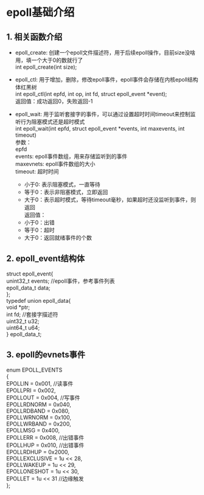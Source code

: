 # epoll基础介绍  
## 1. 相关函数介绍  
- epoll_create: 创建一个epoll文件描述符，用于后续epoll操作，目前size没啥用，填一个大于0的数就行了  
int epoll_create(int size);  

- epoll_ctl: 用于增加，删除，修改epoll事件，epoll事件会存储在内核epoll结构体红黑树  
int epoll_ctl(int epfd, int op, int fd, struct epoll_event *event);  
返回值：成功返回0，失败返回-1  

- epoll_wait: 用于监听套接字的事件，可以通过设置超时时间timeout来控制监听行为阻塞模式还是超时模式  
int epoll_wait(int epfd, struct epoll_event *events, int maxevents, int timeout)  
参数：  
epfd  
events: epoll事件数组，用来存储监听到的事件  
maxevnets: epoll事件数组的大小  
timeout: 超时时间  
    - 小于0: 表示阻塞模式，一直等待  
    - 等于0：表示非阻塞模式，立即返回  
    - 大于0：表示超时模式，等待timeout毫秒，如果超时还没监听到事件，则返回  
返回值：  
    - 小于0：出错  
    - 等于0：超时  
    - 大于0：返回就绪事件的个数  

## 2. epoll_event结构体  
struct epoll_event{  
    unint32_t events; //epoll事件，参考事件列表  
    epoll_data_t data;  
};  
typedef union epoll_data{  
    void *ptr;  
    int fd; //套接字描述符  
    uint32_t u32;  
    uint64_t u64;  
} epoll_data_t;  

## 3. epoll的evnets事件  
enum EPOLL_EVENTS  
{  
    EPOLLIN = 0x001, //读事件  
    EPOLLPRI = 0x002,  
    EPOLLOUT = 0x004, //写事件  
    EPOLLRDNORM = 0x040,  
    EPOLLRDBAND = 0x080,  
    EPOLLWRNORM = 0x100,  
    EPOLLWRBAND = 0x200,  
    EPOLLMSG = 0x400,  
    EPOLLERR = 0x008, //出错事件  
    EPOLLHUP = 0x010, //出错事件  
    EPOLLRDHUP = 0x2000,  
    EPOLLEXCLUSIVE = 1u << 28,  
    EPOLLWAKEUP = 1u << 29,  
    EPOLLONESHOT = 1u << 30,  
    EPOLLET = 1u << 31 //边缘触发  
};  
